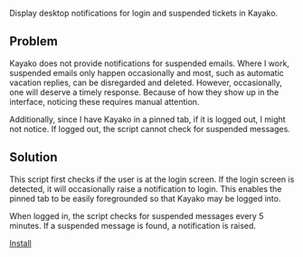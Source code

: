 Display desktop notifications for login and suspended tickets in Kayako.

## Problem

Kayako does not provide notifications for suspended emails.
Where I work, suspended emails only happen occasionally and most, such as automatic vacation replies, can be disregarded and deleted.
However, occasionally, one will deserve a timely response.
Because of how they show up in the interface, noticing these requires manual attention.

Additionally, since I have Kayako in a pinned tab, if it is logged out, I might not notice.
If logged out, the script cannot check for suspended messages.

## Solution

This script first checks if the user is at the login screen.
If the login screen is detected, it will occasionally raise a notification to login.
This enables the pinned tab to be easily foregrounded so that Kayako may be logged into.

When logged in, the script checks for suspended messages every 5 minutes.
If a suspended message is found, a notification is raised.

[Install](binki-kayako-suspended-notifier.user.js?raw=1)
